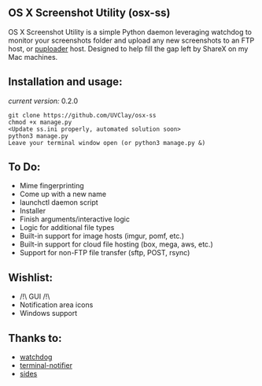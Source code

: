 ## OS X Screenshot Utility (osx-ss)
OS X Screenshot Utility is a simple Python daemon leveraging watchdog to monitor your screenshots folder and upload any new screenshots to an FTP host, or [puploader][puploader] host.  Designed to help fill the gap left by ShareX on my Mac machines.

## Installation and usage:
*current version:* 0.2.0

    git clone https://github.com/UVClay/osx-ss
    chmod +x manage.py
    <Update ss.ini properly, automated solution soon>
    python3 manage.py
    Leave your terminal window open (or python3 manage.py &)

## To Do:
* Mime fingerprinting
* Come up with a new name
* launchctl daemon script
* Installer
* Finish arguments/interactive logic
* Logic for additional file types
* Built-in support for image hosts (imgur, pomf, etc.)
* Built-in support for cloud file hosting (box, mega, aws, etc.)
* Support for non-FTP file transfer (sftp, POST, rsync)

## Wishlist:
* /!\ GUI /!\
* Notification area icons
* Windows support

## Thanks to:
* [watchdog][watchdog]
* [terminal-notifier][terminal-notifier]
* [sides][sides]

[terminal-notifier]: https://github.com/julienXX/terminal-notifier
[watchdog]: https://github.com/gorakhargosh/watchdog
[sides]: https://github.com/sides
[puploader]: https://git.sides.tv/puploader/tree/puploader.php
